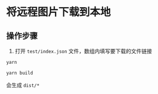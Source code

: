 # 将远程图片下载到本地

## 操作步骤
1. 打开 `test/index.json` 文件，数组内填写要下载的文件链接
```bash
yarn
```
```bash
yarn build
```

会生成 `dist/*`
